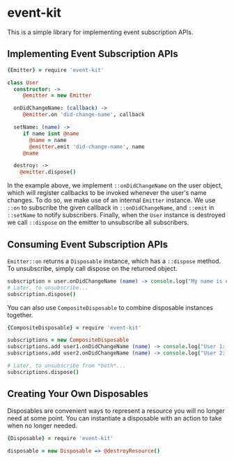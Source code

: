 # event-kit

This is a simple library for implementing event subscription APIs.

## Implementing Event Subscription APIs

```coffee
{Emitter} = require 'event-kit'

class User
  constructor: ->
     @emitter = new Emitter

  onDidChangeName: (callback) ->
     @emitter.on 'did-change-name', callback

  setName: (name) ->
     if name isnt @name
       @name = name
       @emitter.emit 'did-change-name', name
     @name

  destroy: ->
    @emitter.dispose()
```

In the example above, we implement `::onDidChangeName` on the user object, which
will register callbacks to be invoked whenever the user's name changes. To do
so, we make use of an internal `Emitter` instance. We use `::on` to subscribe
the given callback in `::onDidChangeName`, and `::emit` in `::setName` to notify
subscribers. Finally, when the `User` instance is destroyed we call `::dispose`
on the emitter to unsubscribe all subscribers.

## Consuming Event Subscription APIs

`Emitter::on` returns a `Disposable` instance, which has a `::dispose` method.
To unsubscribe, simply call dispose on the returned object.

```coffee
subscription = user.onDidChangeName (name) -> console.log("My name is #{name}")
# Later, to unsubscribe...
subscription.dispose()
```

You can also use `CompositeDisposable` to combine disposable instances together.

```coffee
{CompositeDisposable} = require 'event-kit'

subscriptions = new CompositeDisposable
subscriptions.add user1.onDidChangeName (name) -> console.log("User 1: #{name}")
subscriptions.add user2.onDidChangeName (name) -> console.log("User 2: #{name}")

# Later, to unsubscribe from *both*...
subscriptions.dispose()
```

## Creating Your Own Disposables

Disposables are convenient ways to represent a resource you will no longer
need at some point. You can instantiate a disposable with an action to take when
no longer needed.

```coffee
{Disposable} = require 'event-kit'

disposable = new Disposable => @destroyResource()
```
